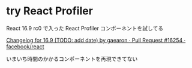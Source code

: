 # try React Profiler

React 16.9 rc0 で入った React Profiler コンポーネントを試してる

[Changelog for 16\.9 \(TODO: add date\) by gaearon · Pull Request \#16254 · facebook/react](https://github.com/facebook/react/pull/16254)

いまいち時間のかかるコンポーネントを再現できてない
